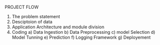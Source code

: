 PROJECT FLOW
1) The problem statement
2) Desciptoion of data
3) Application Architecture and module division
4) Coding 
    a) Data Ingestion
    b) Data Preprocessing
    c) model Selection
    d) Model Tunning
    e) Prediction
    f) Logging Framework
    g) Deployement